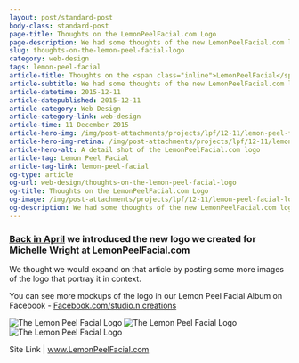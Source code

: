 ```yaml
---
layout: post/standard-post
body-class: standard-post
page-title: Thoughts on the LemonPeelFacial.com Logo
page-description: We had some thoughts of the new LemonPeelFacial.com logo
slug: thoughts-on-the-lemon-peel-facial-logo
category: web-design
tags: lemon-peel-facial
article-title: Thoughts on the <span class="inline">LemonPeelFacial</span>.com Logo
article-subtitle: We had some thoughts of the new LemonPeelFacial.com logo
article-datetime: 2015-12-11
article-datepublished: 2015-12-11
article-category: Web Design
article-category-link: web-design
article-time: 11 December 2015
article-hero-img: /img/post-attachments/projects/lpf/12-11/lemon-peel-facial-logo-feature.jpg
article-hero-img-retina: /img/post-attachments/projects/lpf/12-11/lemon-peel-facial-logo-feature@2x.jpg
article-hero-alt: A detail shot of the LemonPeelFacial.com logo
article-tag: Lemon Peel Facial
article-tag-link: lemon-peel-facial
og-type: article
og-url: web-design/thoughts-on-the-lemon-peel-facial-logo
og-title: Thoughts on the LemonPeelFacial.com Logo
og-image: /img/post-attachments/projects/lpf/12-11/lemon-peel-facial-logo-square.jpg
og-description: We had some thoughts of the new LemonPeelFacial.com logo
---
```

<div class="row margin-bottom">
	<h3 class="margin-bottom"><a href="/web-design/lemon-peel-facial-logo" class="simple header">Back in April</a> we introduced the new logo we created for Michelle Wright at LemonPeelFacial.com</h3>
	<p>We thought we would expand on that article by posting some more images of the logo that portray it in context.</p>
	<p>You can see more mockups of the logo in our Lemon Peel Facial Album on Facebook - <a href="http://facebook.com/studio.n.creations" class="simple header" target="_blank">Facebook.com/studio.n.creations</a></p>
	<img src="{{ site.blog_cdn }}/img/post-attachments/projects/lpf/12-11/lemon-peel-facial-logo-square.jpg" srcset="{{ site.blog_cdn }}/img/post-attachments/projects/lpf/12-11/lemon-peel-facial-logo-square@2x.jpg 2x" alt="The Lemon Peel Facial Logo" class="margin-bottom black-border">
	<img src="{{ site.blog_cdn }}/img/post-attachments/projects/lpf/12-11/lemon-peel-facial-index.jpg" srcset="{{ site.blog_cdn }}/img/post-attachments/projects/lpf/12-11/lemon-peel-facial-index@2x.jpg 2x" alt="The Lemon Peel Facial Logo" class="margin-bottom black-border">
	<img src="{{ site.blog_cdn }}/img/post-attachments/projects/lpf/12-11/lemon-peel-facial-logo-rectangle.jpg" srcset="{{ site.blog_cdn }}/img/post-attachments/projects/lpf/12-11/lemon-peel-facial-logo-rectangle@2x.jpg 2x" alt="The Lemon Peel Facial Logo" class="margin-bottom black-border">
</div>
<div class="row">
	<p class="header">Site Link | <a href="http://lemonpeelfacial.com" class="simple" target="_blank">www.LemonPeelFacial.com</a></p>
</div>
